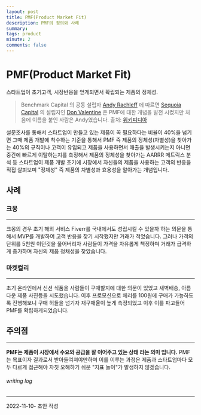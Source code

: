 ```yaml
---
layout: post
title: PMF(Product Market Fit)
description: PMF의 정의와 사례
summary: 
tags: product
minute: 2
comments: false
---
```


# PMF(Product Market Fit)
스타트업이 초기고객, 시장반응을 얻게되면서 확립되는 제품의 정체성.

>Benchmark Capital 의 공동 설립자 [Andy Rachleff](https://en.wikipedia.org/wiki/Andy_Rachleff "앤디 라클레프") 에 따르면 [Sequoia Capital](https://en.wikipedia.org/wiki/Sequoia_Capital "세쿼이아 캐피탈") 의 설립자인 [Don Valentine](https://en.wikipedia.org/wiki/Don_Valentine "돈 발렌타인") 은 PMF에 대한 개념을 발전 시켰지만 처음에 이름을 붙인 사람은 Andy였습니다.
>출처: [위키피디아](https://en.wikipedia.org/wiki/Product/market_fit)

설문조사를 통해서 스타트업이 만들고 있는 제품이 꼭 필요하다는 비율이 40%을 넘기면 그때 제품 개발에 착수하는 기준을 통해서 PMF 즉 제품의 정체성(차별성)을 찾아가는 40%의 규칙이나 고객이 유입되고 제품을 사용하면서 매출을 발생시키는지 아니면 중간에 빠르게 이탈하는지를 측정해서 제품의 정체성을 찾아가는 AARRR 메트릭스 분석 등 스타트업이 제품 개발 초기에 시장에서 자신들의 제품을 사용하는 고객의 반응을 직접 살펴보며 "정체성" 즉 제품의 차별성과 효용성을 알아가는 개념입니다.





## 사례

### 크몽
---
크몽의 경우 초기 해외 서비스 Fiverr를 국내에서도 성립시킬 수 있을까 하는 의문을 통해서 MVP를 개발하여 고객 반응을 찾기 시작했지만 거래가 적었습니다.
그러나 가격의 단위를 5천원 이던것을 풀어버리자 사람들이 가격을 자유롭게 책정하며 거래가 급격하게 증가하며 자신의 제품 정채성을 찾았습니다.

### 마켓컬리
---
초기 온라인에서 신선 식품을 사람들이 구매할지에 대한 의문이 있었고 새벽배송, 아름다운 제품 사진등을 시도했습니다. 이후 프로모션으로 체리를 100원에 구매가 가능하도록 진행해보니 구매 허들을 넘기자 재구매율이 높게 측정되었고 이후 이를 파고들어 PMF를 확립하게되었습니다.




## 주의점
---
**PMF는 제품이 시장에서 수요와 공급을 잘 이어주고 있는 상태 라는 의미 입니다.** PMF는 목표이자 결과로서 받아들여져야만하며 이를 이루는 과정은 제품과 스타트업마다 모두 다르게 접근해야 자칫 오해하기 쉬운 "지표 놀이"가 발생하지 않겠습니다.




###### writing log
----
2022-11-10- 초안 작성